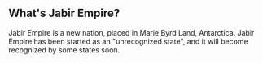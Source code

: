 ## What's Jabir Empire?

Jabir Empire is a new nation, placed in Marie Byrd Land, Antarctica. 
Jabir Empire has been started as an "unrecognized state", and it will become recognized by some states soon. 
